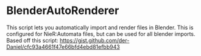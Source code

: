 # BlenderAutoRenderer
This script lets you automatically import and render files in Blender. This is configured for NieR:Automata files, but can be used for all blender imports. Based off this script: https://gist.github.com/der-Daniel/cfc93a4661f47e66bfd4ebd81efbb943
